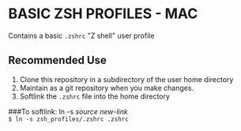 # BASIC ZSH PROFILES - MAC

Contains a basic `.zshrc` "Z shell" user profile

## Recommended Use
1. Clone this repository in a subdirectory of the user home directory 
2. Maintain as a git repository when you make changes.  
3. Softlink the `.zshrc` file into the home directory

###To softlink:
ln -s *source* *new-link*  
`$ ln -s zsh_profiles/.zshrc .zshrc`  

